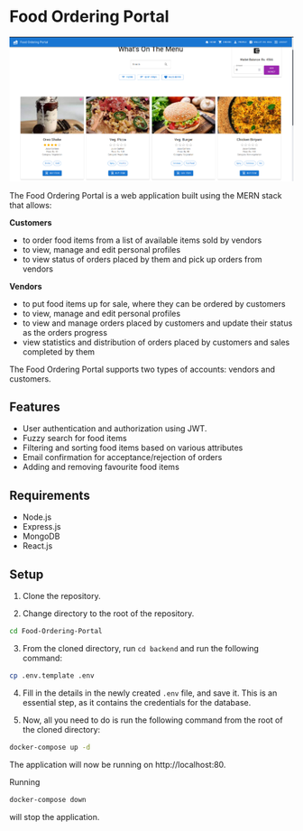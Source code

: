 # Food Ordering Portal

<p align="center">
<img src="images/preview_1.png">
</p>

The Food Ordering Portal is a web application built using the MERN stack that allows:

<b>Customers</b>

* to order food items from a list of available items sold by vendors
* to view, manage and edit personal profiles
* to view status of orders placed by them and pick up orders from vendors

<b>Vendors</b>

* to put food items up for sale, where they can be ordered by customers
* to view, manage and edit personal profiles
* to view and manage orders placed by customers and update their status as the orders progress
* view statistics and distribution of orders placed by customers and sales completed by them

The Food Ordering Portal supports two types of accounts: vendors and customers.

## Features

* User authentication and authorization using JWT.
* Fuzzy search for food items
* Filtering and sorting food items based on various attributes
* Email confirmation for acceptance/rejection of orders
* Adding and removing favourite food items

## Requirements

* Node.js
* Express.js
* MongoDB
* React.js

## Setup

1. Clone the repository.

2. Change directory to the root of the repository.
```bash
cd Food-Ordering-Portal
```

3. From the cloned directory, run `cd backend` and run the following command:
```bash
cp .env.template .env
```

4. Fill in the details in the newly created `.env` file, and save it. This is an essential step, as it contains the credentials for the database.

5. Now, all you need to do is run the following command from the root of the cloned directory:
```bash
docker-compose up -d
```
The application will now be running on http://localhost:80.

Running
```bash
docker-compose down
```
will stop the application.
